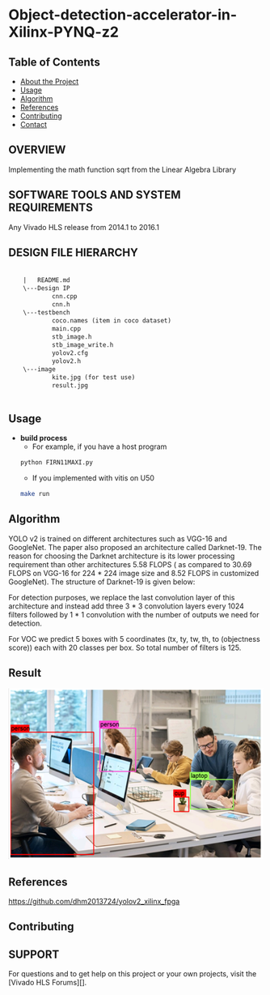 # Object-detection-accelerator-in-Xilinx-PYNQ-z2



<!-- TABLE OF CONTENTS -->
## Table of Contents

* [About the Project](#about-the-project)
* [Usage](#usage)
* [Algorithm](#algorithm)
* [References](#references)
* [Contributing](#contributing)
* [Contact](#contact)



## OVERVIEW

Implementing the math function sqrt from the Linear Algebra Library 

## SOFTWARE TOOLS AND SYSTEM REQUIREMENTS

Any Vivado HLS release from 2014.1 to 2016.1

## DESIGN FILE HIERARCHY
```
	
	|   README.md
	\---Design IP
			cnn.cpp
			cnn.h
	\---testbench
			coco.names (item in coco dataset)
			main.cpp
			stb_image.h
			stb_image_write.h
			yolov2.cfg
			yolov2.h
	\---image
			kite.jpg (for test use)
			result.jpg
			
```
      


<!-- USAGE EXAMPLES -->
## Usage
* **build process**
  * For example, if you have a host program
  ```sh
  python FIRN11MAXI.py
  ```
  * If you implemented with vitis on U50
  ```sh
  make run
  ```

<!-- Algorithm -->
## Algorithm
YOLO v2 is trained on different architectures such as VGG-16 and GoogleNet. The paper also proposed an architecture called Darknet-19. The reason for choosing the Darknet architecture is its lower processing requirement than other architectures 5.58 FLOPS ( as compared to 30.69 FLOPS on VGG-16 for 224 * 224 image size and 8.52 FLOPS in customized GoogleNet). The structure of Darknet-19 is given below:

For detection purposes, we replace the last convolution layer of this architecture and instead add three 3 * 3 convolution layers every 1024 filters followed by 1 * 1 convolution with the number of outputs we need for detection.

For VOC we predict 5 boxes with 5 coordinates (tx, ty, tw, th, to (objectness score)) each with 20 classes per box. So total number of filters is 125.

<!-- Result -->
## Result
![image1](https://github.com/tzuj6/Object-detection-accelerator-in-Xilinx-PYNQ-z2/blob/main/result.png)

<!-- References -->
## References
https://github.com/dhm2013724/yolov2_xilinx_fpga

<!-- CONTRIBUTING -->
## Contributing


## SUPPORT

For questions and to get help on this project or your own projects, visit the [Vivado HLS Forums][]. 

